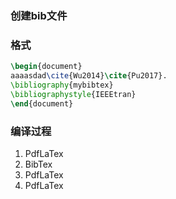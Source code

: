 ### 创建bib文件

### 格式

```latex
\begin{document}
aaaasdad\cite{Wu2014}\cite{Pu2017}.
\bibliography{mybibtex}
\bibliographystyle{IEEEtran}
\end{document}
```

### 编译过程

1. PdfLaTex
2. BibTex
3. PdfLaTex
4. PdfLaTex